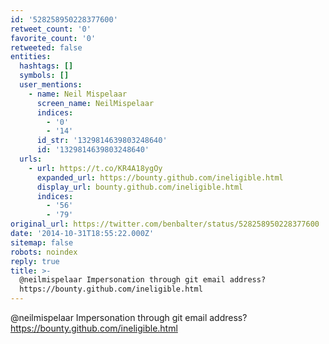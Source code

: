 ```yaml
---
id: '528258950228377600'
retweet_count: '0'
favorite_count: '0'
retweeted: false
entities:
  hashtags: []
  symbols: []
  user_mentions:
    - name: Neil Mispelaar
      screen_name: NeilMispelaar
      indices:
        - '0'
        - '14'
      id_str: '1329814639803248640'
      id: '1329814639803248640'
  urls:
    - url: https://t.co/KR4A18ygOy
      expanded_url: https://bounty.github.com/ineligible.html
      display_url: bounty.github.com/ineligible.html
      indices:
        - '56'
        - '79'
original_url: https://twitter.com/benbalter/status/528258950228377600
date: '2014-10-31T18:55:22.000Z'
sitemap: false
robots: noindex
reply: true
title: >-
  @neilmispelaar Impersonation through git email address?
  https://bounty.github.com/ineligible.html
---
```


@neilmispelaar Impersonation through git email address? https://bounty.github.com/ineligible.html